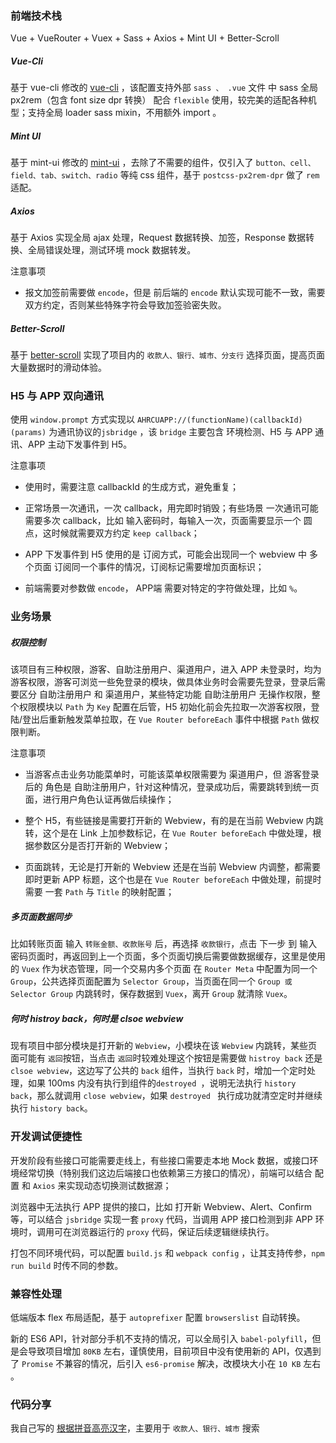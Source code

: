 ### 前端技术栈
Vue + VueRouter + Vuex + Sass + Axios + Mint UI + Better-Scroll


##### Vue-Cli

基于 vue-cli 修改的 [vue-cli](https://github.com/twoer/vue-cli-demo "vue-cli-demo") ，该配置支持外部 `sass 、 .vue`  文件 中 sass 全局 px2rem（包含 font size dpr 转换） 配合 `flexible` 使用，较完美的适配各种机型；支持全局 loader sass mixin，不用额外 import 。

##### Mint UI

基于 mint-ui 修改的 [mint-ui](https://github.com/twoer/mint-ui-rem-dpr/tree/ah-light "mint-ui") ，去除了不需要的组件，仅引入了 `button、cell、field、tab、switch、radio` 等纯 css 组件，基于 `postcss-px2rem-dpr` 做了 `rem` 适配。

##### Axios

基于 Axios 实现全局 ajax 处理，Request 数据转换、加签，Response 数据转换、全局错误处理，测试环境 mock 数据转发。

注意事项

-  报文加签前需要做 `encode`，但是 前后端的 `encode` 默认实现可能不一致，需要双方约定，否则某些特殊字符会导致加签验密失败。


##### Better-Scroll

基于 [better-scroll](https://github.com/ustbhuangyi/better-scroll/blob/master/README_zh-CN.md "better-scroll") 实现了项目内的 `收款人、银行、城市、分支行` 选择页面，提高页面大量数据时的滑动体验。


### H5 与 APP 双向通讯

使用 `window.prompt` 方式实现以 `AHRCUAPP://(functionName)(callbackId)(params)` 为通讯协议的`jsbridge` ，该 `bridge` 主要包含 环境检测、H5 与 APP 通讯、APP 主动下发事件到 H5。

注意事项

-  使用时，需要注意 callbackId 的生成方式，避免重复；

- 正常场景一次通讯，一次 callback，用完即时销毁；有些场景 一次通讯可能需要多次 callback，比如 输入密码时，每输入一次，页面需要显示一个 圆点，这时候就需要双方约定 `keep callback`；

- APP 下发事件到 H5 使用的是 订阅方式，可能会出现同一个 webview 中 多个页面 订阅同一个事件的情况，订阅标记需要增加页面标识；

- 前端需要对参数做  `encode`， APP端 需要对特定的字符做处理，比如 `%`。


### 业务场景

##### 权限控制
该项目有三种权限，游客、自助注册用户、渠道用户，进入 APP 未登录时，均为游客权限，游客可浏览一些免登录的模块，做具体业务时会需要先登录，登录后需要区分 自助注册用户 和 渠道用户，某些特定功能 自助注册用户 无操作权限，整个权限模块以 `Path` 为 `Key` 配置在后管，H5 初始化前会先拉取一次游客权限，登陆/登出后重新触发菜单拉取，在 `Vue Router beforeEach` 事件中根据 `Path` 做权限判断。

注意事项

- 当游客点击业务功能菜单时，可能该菜单权限需要为 渠道用户，但 游客登录后的 角色是 自助注册用户，针对这种情况，登录成功后，需要跳转到统一页面，进行用户角色认证再做后续操作；

- 整个 H5，有些链接是需要打开新的 Webview，有的是在当前 Webview 内跳转，这个是在 Link 上加参数标记，在 `Vue Router beforeEach` 中做处理，根据参数区分是否打开新的 Webview；

- 页面跳转，无论是打开新的 Webview 还是在当前 Webview 内调整，都需要即时更新 APP 标题，这个也是在 `Vue Router beforeEach` 中做处理，前提时需要 一套 `Path` 与 `Title` 的映射配置；


##### 多页面数据同步
比如转账页面 输入 `转账金额、收款账号` 后，再选择 `收款银行`，点击 下一步 到 输入密码页面时，再返回到上一个页面，多个页面切换后需要做数据缓存，这里是使用的 `Vuex` 作为状态管理，同一个交易内多个页面 在 `Router Meta` 中配置为同一个 `Group`，公共选择页面配置为 `Selector Group`，当页面在同一个 `Group 或 Selector Group` 内跳转时，保存数据到 `Vuex`，离开 `Group` 就清除 `Vuex`。

##### 何时 histroy back，何时是 clsoe webview
现有项目中部分模块是打开新的 `Webview`，小模块在该 `Webview` 内跳转，某些页面可能有 `返回`按钮，当点击 `返回`时较难处理这个按钮是需要做 `histroy back` 还是 `clsoe webview`，这边写了公共的 `back` 组件，当执行 `back` 时，增加一个定时处理，如果 100ms 内没有执行到组件的`destroyed `，说明无法执行 `history back`，那么就调用 `close webview`，如果 `destroyed ` 执行成功就清空定时并继续执行  `history back`。



### 开发调试便捷性

开发阶段有些接口可能需要走线上，有些接口需要走本地 Mock 数据，或接口环境经常切换（特别我们这边后端接口也依赖第三方接口的情况），前端可以结合 配置 和 `Axios` 来实现动态切换测试数据源；


浏览器中无法执行 APP 提供的接口，比如 打开新 Webview、Alert、Confirm 等，可以结合 `jsbridge` 实现一套 `proxy` 代码，当调用 APP 接口检测到非 APP 环境时，调用可在浏览器运行的 `proxy` 代码，保证后续逻辑继续执行。


打包不同环境代码，可以配置 `build.js` 和 `webpack config` ，让其支持传参，`npm run build` 时传不同的参数。

### 兼容性处理

低端版本 flex 布局适配，基于 `autoprefixer` 配置 `browserslist` 自动转换。


新的 ES6 API，针对部分手机不支持的情况，可以全局引入 `babel-polyfill`，但是会导致项目增加 `80KB` 左右，谨慎使用，目前项目中没有使用新的 API，仅遇到了 `Promise` 不兼容的情况，后引入 `es6-promise` 解决，改模块大小在 `10 KB` 左右 。


### 代码分享

我自己写的 [根据拼音高亮汉字](https://twoer.github.io/search-hanzi-by-pinyin/example/ "根据拼音高亮汉字")，主要用于 `收款人、银行、城市` 搜索














